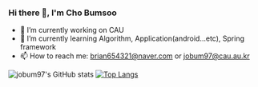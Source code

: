 ### Hi there 👋, I'm Cho Bumsoo

- 🔭 I’m currently working on CAU
- 🌱 I’m currently learning Algorithm, Application(android...etc), Spring framework
- 📫 How to reach me: brian654321@naver.com or jobum97@cau.au.kr

![jobum97's GitHub stats](https://github-readme-stats.vercel.app/api?username=jobum97&show_icons=true)
[![Top Langs](https://github-readme-stats.vercel.app/api/top-langs/?username=jobum97&layout=compact)](https://github.com/anuraghazra/github-readme-stats)
